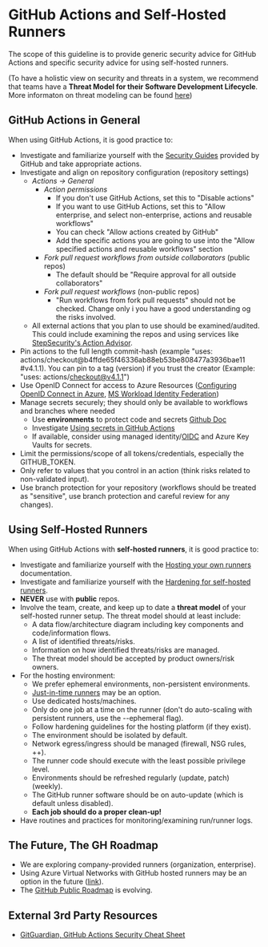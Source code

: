 # GitHub Actions and Self-Hosted Runners

The scope of this guideline is to provide generic security advice for GitHub Actions and specific security advice for using self-hosted runners.

(To have a holistic view on security and threats in a system, we recommend that teams have a **Threat Model for their Software Development Lifecycle**. More informaton on threat modeling can be found [here](../threat-modeling/index.md))

## GitHub Actions in General

When using GitHub Actions, it is good practice to:

- Investigate and familiarize yourself with the [Security Guides](https://docs.github.com/en/actions/security-guides) provided by GitHub and take appropriate actions.
- Investigate and align on repository configuration (repository settings)
    - _Actions -> General_
        - _Action permissions_
            - If you don't use GitHub Actions, set this to "Disable actions" 
            - If you want to use GitHub Actions, set this to "Allow enterprise, and select non-enterprise, actions and reusable workflows"
            - You can check "Allow actions created by GitHub"
            - Add the specific actions you are going to use into the "Allow specified actions and reusable workflows" section
        - _Fork pull request workflows from outside collaborators_ (public repos)
            - The default should be "Require approval for all outside collaborators"
        - _Fork pull request workflows_ (non-public repos)
            - "Run workflows from fork pull requests" should not be checked. Change only i you have a good understanding og the risks involved.
  - All external actions that you plan to use should be examined/audited. This could include examining the repos and using services like [StepSecurity's Action Advisor](https://app.stepsecurity.io/action-advisor).
- Pin actions to the full length commit-hash (example "uses: actions/checkout@b4ffde65f46336ab88eb53be808477a3936bae11 #v4.1.1). You can pin to a tag (version) if you trust the creator (Example: "uses: actions/checkout@v4.1.1")
- Use OpenID Connect for access to Azure Resources ([Configuring OpenID Connect in Azure](https://docs.github.com/en/actions/deployment/security-hardening-your-deployments/configuring-openid-connect-in-azure), [MS Workload Identity Federation](https://learn.microsoft.com/en-us/entra/workload-id/workload-identity-federation))
- Manage secrets securely; they should only be available to workflows and branches where needed
    - Use **environments** to protect code and secrets [Github Doc](https://docs.github.com/en/actions/deployment/targeting-different-environments/using-environments-for-deployment)
    - Investigate [Using secrets in GitHub Actions](https://docs.github.com/en/actions/security-guides/using-secrets-in-github-actions)
    - If available, consider using managed identity/[OIDC](https://docs.github.com/en/actions/deployment/security-hardening-your-deployments/configuring-openid-connect-in-azure) and Azure Key Vaults for secrets.
- Limit the permissions/scope of all tokens/credentials, especially the GITHUB_TOKEN.
- Only refer to values that you control in an action (think risks related to non-validated input).
- Use branch protection for your repository (workflows should be treated as "sensitive", use branch protection and careful review for any changes).
  

## Using Self-Hosted Runners

When using GitHub Actions with **self-hosted runners**, it is good practice to:

- Investigate and familiarize yourself with the [Hosting your own runners](https://docs.github.com/en/actions/hosting-your-own-runners) documentation.
- Investigate and familiarize yourself with the [Hardening for self-hosted runners](https://docs.github.com/en/actions/security-guides/security-hardening-for-github-actions#hardening-for-self-hosted-runners).
- **NEVER** use with **public** repos.
- Involve the team, create, and keep up to date a **threat model** of your self-hosted runner setup. The threat model should at least include:
    - A data flow/architecture diagram including key components and code/information flows.
    - A list of identified threats/risks.
    - Information on how identified threats/risks are managed.
    - The threat model should be accepted by product owners/risk owners.
- For the hosting environment:
    - We prefer ephemeral environments, non-persistent environments.
    - [Just-in-time runners](https://docs.github.com/en/actions/security-guides/security-hardening-for-github-actions#using-just-in-time-runners) may be an option.
    - Use dedicated hosts/machines.
    - Only do one job at a time on the runner (don't do auto-scaling with persistent runners, use the --ephemeral flag).
    - Follow hardening guidelines for the hosting platform (if they exist).
    - The environment should be isolated by default.
    - Network egress/ingress should be managed (firewall, NSG rules, ++).
    - The runner code should execute with the least possible privilege level.
    - Environments should be refreshed regularly (update, patch) (weekly).
    - The GitHub runner software should be on auto-update (which is default unless disabled).
    - **Each job should do a proper clean-up!**
- Have routines and practices for monitoring/examining run/runner logs.

## The Future, The GH Roadmap

- We are exploring company-provided runners (organization, enterprise).
- Using Azure Virtual Networks with GitHub hosted runners may be an option in the future ([link](https://docs.github.com/en/enterprise-cloud@latest/admin/configuration/configuring-private-networking-for-hosted-compute-products/about-using-github-hosted-runners-in-your-azure-virtual-network)).
- The [GitHub Public Roadmap](https://github.com/orgs/github/projects/4247/views/1?filterQuery=is%3Aopen+label%3Aactions+) is evolving.

## External 3rd Party Resources

- [GitGuardian, GitHub Actions Security Cheat Sheet](https://blog.gitguardian.com/github-actions-security-cheat-sheet/)
